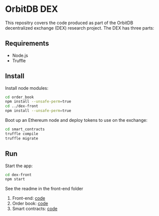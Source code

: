 # OrbitDB DEX

This repositry covers the code produced as part of the OrbitDB decentralized exchange (DEX) research project. The DEX has three parts:

## Requirements

- Node.js
- Truffle

## Install

Install node modules:

```sh
cd order_book
npm install --unsafe-perm=true
cd ../dex-front
npm install --unsafe-perm=true
```

Boot up an Ethereum node and deploy tokens to use on the exchange:

```sh
cd smart_contracts
truffle compile
truffle migrate
```

## Run

Start the app:
```sh
cd dex-front
npm start
```

See the readme in the front-end folder

1. Front-end: [code](https://github.com/IC3RE/orbitdb-dex/tree/master/dex-front)
2. Order book: [code](https://github.com/IC3RE/orbitdb-dex/tree/master/order_book)
3. Smart contracts: [code](https://github.com/IC3RE/orbitdb-dex/tree/master/smart_contracts)
